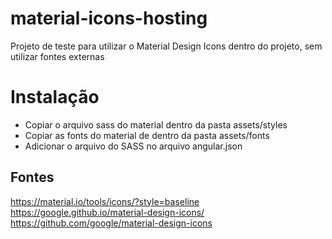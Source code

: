 # material-icons-hosting
Projeto de teste para utilizar o Material Design Icons dentro do projeto, sem utilizar fontes externas

# Instalação
- Copiar o arquivo sass do material dentro da pasta assets/styles
- Copiar as fonts do material de dentro da pasta assets/fonts
- Adicionar o arquivo do SASS no arquivo angular.json

## Fontes
https://material.io/tools/icons/?style=baseline
https://google.github.io/material-design-icons/
https://github.com/google/material-design-icons